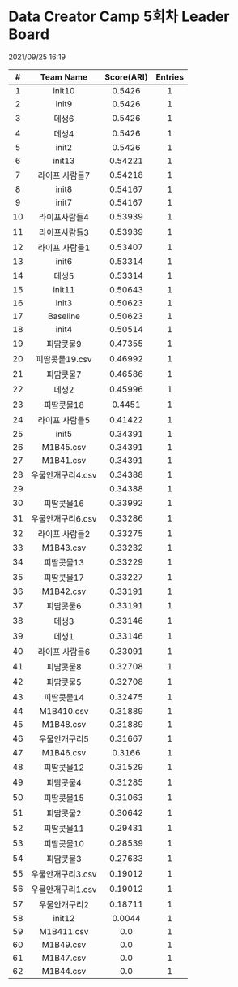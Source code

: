 # Data Creator Camp 5회차 Leader Board
2021/09/25 16:19

|#|Team Name|Score(ARI)|Entries|  
|:---:|:---:|:---:|:---:|  
|1|init10|0.5426|1|  
|2|init9|0.5426|1|  
|3|데생6|0.5426|1|  
|4|데생4|0.5426|1|  
|5|init2|0.5426|1|  
|6|init13|0.54221|1|  
|7|라이프 사람들7|0.54218|1|  
|8|init8|0.54167|1|  
|9|init7|0.54167|1|  
|10|라이프사람들4|0.53939|1|  
|11|라이프사람들3|0.53939|1|  
|12|라이프 사람들1|0.53407|1|  
|13|init6|0.53314|1|  
|14|데생5|0.53314|1|  
|15|init11|0.50643|1|  
|16|init3|0.50623|1|  
|17|Baseline|0.50623|1|  
|18|init4|0.50514|1|  
|19|피땀콧물9|0.47355|1|  
|20|피땀콧물19.csv|0.46992|1|  
|21|피땀콧물7|0.46586|1|  
|22|데생2|0.45996|1|  
|23|피땀콧물18|0.4451|1|  
|24|라이프 사람들5|0.41422|1|  
|25|init5|0.34391|1|  
|26|M1B45.csv|0.34391|1|  
|27|M1B41.csv|0.34391|1|  
|28|우물안개구리4.csv|0.34388|1|  
|29||0.34388|1|  
|30|피땀콧물16|0.33992|1|  
|31|우물안개구리6.csv|0.33286|1|  
|32|라이프 사람들2|0.33275|1|  
|33|M1B43.csv|0.33232|1|  
|34|피땀콧물13|0.33229|1|  
|35|피땀콧물17|0.33227|1|  
|36|M1B42.csv|0.33191|1|  
|37|피땀콧물6|0.33191|1|  
|38|데생3|0.33146|1|  
|39|데생1|0.33146|1|  
|40|라이프 사람들6|0.33091|1|  
|41|피땀콧물8|0.32708|1|  
|42|피땀콧물5|0.32708|1|  
|43|피땀콧물14|0.32475|1|  
|44|M1B410.csv|0.31889|1|  
|45|M1B48.csv|0.31889|1|  
|46|우물안개구리5|0.31667|1|  
|47|M1B46.csv|0.3166|1|  
|48|피땀콧물12|0.31529|1|  
|49|피땀콧물4|0.31285|1|  
|50|피땀콧물15|0.31063|1|  
|51|피땀콧물2|0.30642|1|  
|52|피땀콧물11|0.29431|1|  
|53|피땀콧물10|0.28539|1|  
|54|피땀콧물3|0.27633|1|  
|55|우물안개구리3.csv|0.19012|1|  
|56|우물안개구리1.csv|0.19012|1|  
|57|우물안개구리2|0.18711|1|  
|58|init12|0.0044|1|  
|59|M1B411.csv|0.0|1|  
|60|M1B49.csv|0.0|1|  
|61|M1B47.csv|0.0|1|  
|62|M1B44.csv|0.0|1|  
